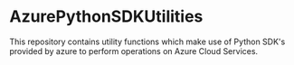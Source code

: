 # AzurePythonSDKUtilities
This repository contains utility functions which make use of Python SDK's provided by azure to perform operations on Azure Cloud Services.
